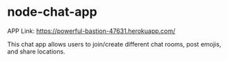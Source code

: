 # node-chat-app

APP Link: https://powerful-bastion-47631.herokuapp.com/

This chat app allows users to join/create different chat rooms, post emojis, and share locations. 
